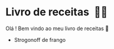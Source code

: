 # Livro de receitas ​ :man_cook:

Olá ! Bem vindo ao meu livro de receitas :wave: 

- Strogonoff de frango